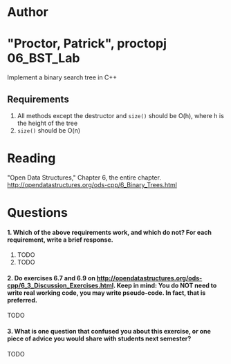 Author
==========
"Proctor, Patrick", proctopj
06_BST_Lab
==============

Implement a binary search tree in C++

Requirements
------------

1. All methods except the destructor and `size()` should be O(h), where h is the height of the tree
2. `size()` should be O(n)

Reading
=======
"Open Data Structures," Chapter 6, the entire chapter. http://opendatastructures.org/ods-cpp/6_Binary_Trees.html

Questions
=========

#### 1. Which of the above requirements work, and which do not? For each requirement, write a brief response.

1. TODO
2. TODO

#### 2. Do exercises 6.7 and 6.9 on http://opendatastructures.org/ods-cpp/6_3_Discussion_Exercises.html. Keep in mind: You do NOT need to write real working code, you may write pseudo-code. In fact, that is preferred.

TODO

#### 3. What is one question that confused you about this exercise, or one piece of advice you would share with students next semester?

TODO